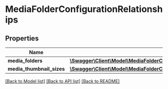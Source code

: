 # MediaFolderConfigurationRelationships

## Properties
Name | Type | Description | Notes
------------ | ------------- | ------------- | -------------
**media_folders** | [**\Swagger\Client\Model\MediaFolderConfigurationRelationshipsMediaFolders**](MediaFolderConfigurationRelationshipsMediaFolders.md) |  | [optional] 
**media_thumbnail_sizes** | [**\Swagger\Client\Model\MediaFolderConfigurationRelationshipsMediaThumbnailSizes**](MediaFolderConfigurationRelationshipsMediaThumbnailSizes.md) |  | [optional] 

[[Back to Model list]](../../README.md#documentation-for-models) [[Back to API list]](../../README.md#documentation-for-api-endpoints) [[Back to README]](../../README.md)

